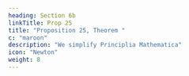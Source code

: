 ```yaml
---
heading: Section 6b
linkTitle: Prop 25
title: "Proposition 25, Theorem "
c: "maroon"
description: "We simplify Principlia Mathematica"
icon: "Newton"
weight: 8
---
```

